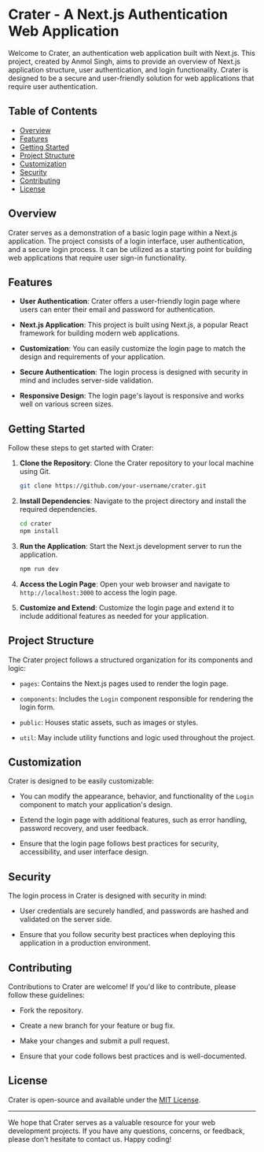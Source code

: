 # Crater - A Next.js Authentication Web Application

Welcome to Crater, an authentication web application built with Next.js. This project, created by Anmol Singh, aims to provide an overview of Next.js application structure, user authentication, and login functionality. Crater is designed to be a secure and user-friendly solution for web applications that require user authentication.

## Table of Contents

- [Overview](#overview)
- [Features](#features)
- [Getting Started](#getting-started)
- [Project Structure](#project-structure)
- [Customization](#customization)
- [Security](#security)
- [Contributing](#contributing)
- [License](#license)

## Overview

Crater serves as a demonstration of a basic login page within a Next.js application. The project consists of a login interface, user authentication, and a secure login process. It can be utilized as a starting point for building web applications that require user sign-in functionality.

## Features

- **User Authentication**: Crater offers a user-friendly login page where users can enter their email and password for authentication.

- **Next.js Application**: This project is built using Next.js, a popular React framework for building modern web applications.

- **Customization**: You can easily customize the login page to match the design and requirements of your application.

- **Secure Authentication**: The login process is designed with security in mind and includes server-side validation.

- **Responsive Design**: The login page's layout is responsive and works well on various screen sizes.

## Getting Started

Follow these steps to get started with Crater:

1. **Clone the Repository**: Clone the Crater repository to your local machine using Git.

   ```bash
   git clone https://github.com/your-username/crater.git
   ```

2. **Install Dependencies**: Navigate to the project directory and install the required dependencies.

   ```bash
   cd crater
   npm install
   ```

3. **Run the Application**: Start the Next.js development server to run the application.

   ```bash
   npm run dev
   ```

4. **Access the Login Page**: Open your web browser and navigate to `http://localhost:3000` to access the login page.

5. **Customize and Extend**: Customize the login page and extend it to include additional features as needed for your application.

## Project Structure

The Crater project follows a structured organization for its components and logic:

- `pages`: Contains the Next.js pages used to render the login page.

- `components`: Includes the `Login` component responsible for rendering the login form.

- `public`: Houses static assets, such as images or styles.

- `util`: May include utility functions and logic used throughout the project.

## Customization

Crater is designed to be easily customizable:

- You can modify the appearance, behavior, and functionality of the `Login` component to match your application's design.

- Extend the login page with additional features, such as error handling, password recovery, and user feedback.

- Ensure that the login page follows best practices for security, accessibility, and user interface design.

## Security

The login process in Crater is designed with security in mind:

- User credentials are securely handled, and passwords are hashed and validated on the server side.

- Ensure that you follow security best practices when deploying this application in a production environment.

## Contributing

Contributions to Crater are welcome! If you'd like to contribute, please follow these guidelines:

- Fork the repository.

- Create a new branch for your feature or bug fix.

- Make your changes and submit a pull request.

- Ensure that your code follows best practices and is well-documented.

## License

Crater is open-source and available under the [MIT License](insert-link-to-license).

---

We hope that Crater serves as a valuable resource for your web development projects. If you have any questions, concerns, or feedback, please don't hesitate to contact us. Happy coding!